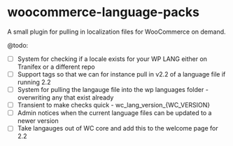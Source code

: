 woocommerce-language-packs
==========================

A small plugin for pulling in localization files for WooCommerce on demand.

@todo:


- [ ] System for checking if a locale exists for your WP LANG either on Tranifex or a different repo
- [ ] Support tags so that we can for instance pull in v2.2 of a language file if running 2.2
- [ ] System for pulling the langauge file into the wp languages folder - overwriting any that exist already
- [ ] Transient to make checks quick - wc_lang_version_{WC_VERSION}
- [ ] Admin notices when the current language files can be updated to a newer version
- [ ] Take langauges out of WC core and add this to the welcome page for 2.2
